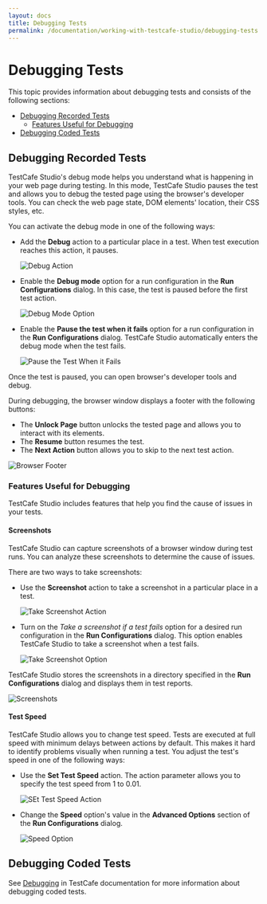 ```yaml
---
layout: docs
title: Debugging Tests
permalink: /documentation/working-with-testcafe-studio/debugging-tests
---
```

# Debugging Tests

This topic provides information about debugging tests and consists of the following sections:

* [Debugging Recorded Tests](#debugging-recorded-tests)
  * [Features Useful for Debugging](#features-useful-for-debugging)
* [Debugging Coded Tests](#debugging-coded-tests)

## Debugging Recorded Tests

TestCafe Studio's debug mode helps you understand what is happening in your web page during testing. In this mode, TestCafe Studio pauses the test and allows you to debug the tested page using the browser's developer tools. You can check the web page state, DOM elements' location, their CSS styles, etc.

You can activate the debug mode in one of the following ways:

* Add the **Debug** action to a particular place in a test. When test execution reaches this action, it pauses.

    ![Debug Action](../../images/working-with-testcafe-studio/debug-action.png)

* Enable the **Debug mode** option for a run configuration in the **Run Configurations** dialog. In this case, the test is paused before the first test action.

    ![Debug Mode Option](../../images/working-with-testcafe-studio/debug-mode-option.png)

* Enable the **Pause the test when it fails** option for a run configuration in the **Run Configurations** dialog. TestCafe Studio automatically enters the debug mode when the test fails.

    ![Pause the Test When it Fails](../../images/working-with-testcafe-studio/pause-test-option.png)

Once the test is paused, you can open browser's developer tools and debug.

During debugging, the browser window displays a footer with the following buttons:

* The **Unlock Page** button unlocks the tested page and allows you to interact with its elements.
* The **Resume** button resumes the test.
* The **Next Action** button allows you to skip to the next test action.

![Browser Footer](../../images/working-with-testcafe-studio/footer.png)

### Features Useful for Debugging

TestCafe Studio includes features that help you find the cause of issues in your tests.

#### Screenshots

TestCafe Studio can capture screenshots of a browser window during test runs. You can analyze these screenshots to determine the cause of issues.

There are two ways to take screenshots:

* Use the **Screenshot** action to take a screenshot in a particular place in a test.

    ![Take Screenshot Action](../../images/working-with-testcafe-studio/take-screenshot-action.png)

* Turn on the *Take a screenshot if a test fails* option for a desired run configuration in the **Run Configurations** dialog. This option enables TestCafe Studio to take a screenshot when a test fails.

    ![Take Screenshot Option](../../images/working-with-testcafe-studio/screenshot-option.png)

TestCafe Studio stores the screenshots in a directory specified in the **Run Configurations** dialog and displays them in test reports.

![Screenshots](../../images/working-with-testcafe-studio/screenshots-in-report.png)

#### Test Speed

TestCafe Studio allows you to change test speed. Tests are executed at full speed with minimum delays between actions by default. This makes it hard to identify problems visually when running a test. You adjust the test's speed in one of the following ways:

* Use the **Set Test Speed** action. The action parameter allows you to specify the test speed from 1 to 0.01.

    ![SEt Test Speed Action](../../images/working-with-testcafe-studio/set-test-speed-action.png)

* Change the **Speed** option's value in the **Advanced Options** section of the **Run Configurations** dialog.

    ![Speed Option](../../images/working-with-testcafe-studio/speed-option.png)

## Debugging Coded Tests

See [Debugging](https://devexpress.github.io/testcafe/documentation/test-api/debugging.html) in TestCafe documentation for more information about debugging coded tests.